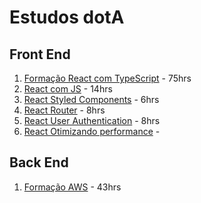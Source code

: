 # Estudos dotA

## Front End

1. [Formação React com TypeScript](https://cursos.alura.com.br/formacao-react-ts) - 75hrs
2. [React com JS](https://cursos.alura.com.br/course/react-desenvolvendo-javascript) - 14hrs
3. [React Styled Components](https://cursos.alura.com.br/course/react-styled-components) - 6hrs
4. [React Router](https://cursos.alura.com.br/course/react-router-navegacao-spa) - 8hrs
5. [React User Authentication](https://cursos.alura.com.br/course/react-autenticando-usuarios) - 8hrs
6. [React Otimizando performance](https://cursos.alura.com.br/course/react-otimizando-performance) - 

## Back End

1. [Formação AWS](https://cursos.alura.com.br/formacao-amazon-web-services) - 43hrs
<!--stackedit_data:
eyJoaXN0b3J5IjpbNTI3MjAwNTM4LDE3MDYwNzEzODQsLTIyNj
cxOTU1MSwtMTkxNjYzMDIyOF19
-->